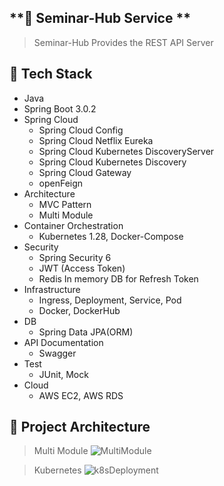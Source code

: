 
## **🤝 Seminar-Hub Service **

> Seminar-Hub Provides the REST API Server

## 📕 Tech Stack
- Java
- Spring Boot 3.0.2
- Spring Cloud
  - Spring Cloud Config
  - Spring Cloud Netflix Eureka
  - Spring Cloud Kubernetes DiscoveryServer
  - Spring Cloud Kubernetes Discovery
  - Spring Cloud Gateway
  - openFeign
- Architecture
  - MVC Pattern 
  - Multi Module
- Container Orchestration
  - Kubernetes 1.28, Docker-Compose
- Security
  - Spring Security 6
  - JWT (Access Token)
  - Redis In memory DB for Refresh Token
- Infrastructure
  - Ingress, Deployment, Service, Pod
  - Docker, DockerHub
- DB
  - Spring Data JPA(ORM)
- API Documentation
  - Swagger
- Test
  - JUnit, Mock
- Cloud
  - AWS EC2, AWS RDS


## 📕 Project Architecture
> Multi Module
![MultiModule](https://user-images.githubusercontent.com/48047377/272231005-39e30faa-6dca-47cd-bbf0-1897cb1aee14.png)

> Kubernetes
![k8sDeployment](https://user-images.githubusercontent.com/48047377/272234456-e3991da8-291a-46db-86a3-4db35bdcb5c3.png)


<!----------------------------------------------------------------------->
<!----------------------------------------------------------------------->
<!----------------------------------------------------------------------->
<!----------------------------------------------------------------------->
<!----------------------------------------------------------------------->
<!----------------------------------------------------------------------->
<!----------------------------------------------------------------------->
<!----------------------------------------------------------------------->
<!----------------------------------------------------------------------->
<!--
## **🤝 세미나 관리 REST API Server ( Seminar-Hub Service )   — (진행중)**

> Spring Boot 3.0.2 를 통해 세미나 관리 REST API Server를 제공합니다. 


- **링크 :** [http://ec2-3-38-238-26.ap-northeast-2.compute.amazonaws.com:8080/swagger-ui.html](http://ec2-3-38-238-26.ap-northeast-2.compute.amazonaws.com:8080/swagger-ui.html)

- **깃허브 README & 소스코드 :**    

    [https://github.com/kangdaeho99/seminar-hub](https://github.com/kangdaeho99/seminar-hub)


![Swagger 화면](https://github.com/kangdaeho99/seminar-hub/assets/48047377/b79d0c1b-e853-4079-882f-6b0e8678539e)



## 📕 프로젝트 배포 구조

> AWS EC2 1대, AWS RDS 1대, Docker, Jenkins in Docker ( AWS EC2 Instance 1개로 사용하기 위한 구조 ) 입니다.


![프로젝트 배포구조](https://user-images.githubusercontent.com/48047377/252376158-f1711893-77c7-4777-86bd-9c59f99e7a39.PNG)


<br/><br/>


- 프로젝트 설명 : 세미나 관리 REST API 입니다.

- 백엔드 기술스택 :

    - Spring Boot 3.0.2 ( JPA )

    - Spring Security 6

    - JWT

    - Spring Docs OPENAPI 3.0 를 활용하여 Swagger DOC 작성

    - JUnit & Mock 을 활용한 단위테스트 진행

    - AWS EC2

    - AWS RDS

    - Docker & DockerHub

    - Jenkins

    
- 백엔드에 개발 중 고려한점들 글 정리 :

    -  https://passionfruit200.tistory.com/426 ( 기본적인 Spring Security 구조에 대하여 library 코드로 알아보기 )

    -  https://passionfruit200.tistory.com/451 (  Interceptor를 활용하여 Handler Method에 회원권한체크해보기 )

    -  https://passionfruit200.tistory.com/419 ( 회원권한 테이블 (Member, Member_Role, Role)을 @ManyToMany 사용하지않고 Bridge Table 사용하여 설계해보기 )

    -  https://passionfruit200.tistory.com/414 ( docker 적용하는 이유, Spring Boot 3.0.x 에 docker를 AWS EC2와 함께 적용해보기 [1] )

    -  https://passionfruit200.tistory.com/397 ( Exception(예외) 처리의 중요성, JAVA에서 Exception 하기전에 알아야할 내용들, @RestControllerAdvice를 활용하여 예외처리 구현하기)

    -  https://passionfruit200.tistory.com/395 ( soft delete 처리하는 과정, @SQLDelete, @Where 을 사용안하는이유, BaseEntity에 deleted_at을 추가안하는이유 )

    -  https://passionfruit200.tistory.com/392 ( JUnit, Mock으로 단위테스트 작성해보기, 단위테스트의 필요성, JUnit LifeCycle )

    -  https://passionfruit200.tistory.com/389 ( BaseEntity란, @EntityListeners로 엔티티의 변화를 감지하는 방법, Persistence Context란 )

    -  https://passionfruit200.tistory.com/386 ( [Spring Boot]JPA의 findById vs getReferenceById 의 차이점과 언제사용하는것이 맞는지에 대하여 )


 <br/>


## 📒 현재 DB 구조 ( 회원관련쪽 진행중 )

> Member, Member_Role, Role 회원 관련 DB 구성이 완료된 상태입니다.


![DB 배포구조](https://github.com/kangdaeho99/seminar-hub/assets/48047377/60ebef9e-a0e5-4d58-866f-1dc20dda7dc6)


<br/><br/>



<br/>


-->

